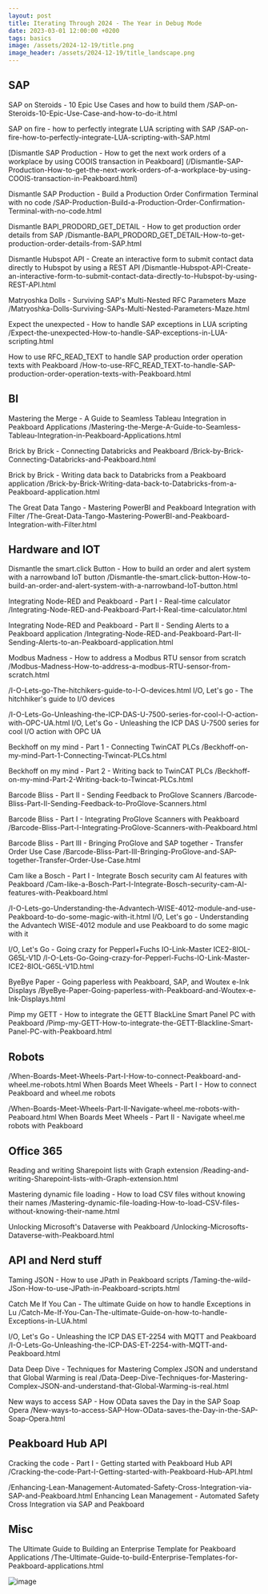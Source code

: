 ```yaml
---
layout: post
title: Iterating Through 2024 - The Year in Debug Mode
date: 2023-03-01 12:00:00 +0200
tags: basics
image: /assets/2024-12-19/title.png
image_header: /assets/2024-12-19/title_landscape.png
---
```



## SAP

SAP on Steroids - 10 Epic Use Cases and how to build them
/SAP-on-Steroids-10-Epic-Use-Case-and-how-to-do-it.html

SAP on fire - how to perfectly integrate LUA scripting with SAP
/SAP-on-fire-how-to-perfectly-integrate-LUA-scripting-with-SAP.html

[Dismantle SAP Production - How to get the next work orders of a workplace by using COOIS transaction in Peakboard]
(/Dismantle-SAP-Production-How-to-get-the-next-work-orders-of-a-workplace-by-using-COOIS-transaction-in-Peakboard.html)

Dismantle SAP Production - Build a Production Order Confirmation Terminal with no code
/SAP-Production-Build-a-Production-Order-Confirmation-Terminal-with-no-code.html

Dismantle BAPI_PRODORD_GET_DETAIL - How to get production order details from SAP
/Dismantle-BAPI_PRODORD_GET_DETAIL-How-to-get-production-order-details-from-SAP.html

Dismantle Hubspot API - Create an interactive form to submit contact data directly to Hubspot by using a REST API
/Dismantle-Hubspot-API-Create-an-interactive-form-to-submit-contact-data-directly-to-Hubspot-by-using-REST-API.html

Matryoshka Dolls - Surviving SAP's Multi-Nested RFC Parameters Maze
/Matryoshka-Dolls-Surviving-SAPs-Multi-Nested-Parameters-Maze.html

Expect the unexpected - How to handle SAP exceptions in LUA scripting
/Expect-the-unexpected-How-to-handle-SAP-exceptions-in-LUA-scripting.html

How to use RFC_READ_TEXT to handle SAP production order operation texts with Peakboard
/How-to-use-RFC_READ_TEXT-to-handle-SAP-production-order-operation-texts-with-Peakboard.html

## BI

Mastering the Merge - A Guide to Seamless Tableau Integration in Peakboard Applications
/Mastering-the-Merge-A-Guide-to-Seamless-Tableau-Integration-in-Peakboard-Applications.html

Brick by Brick - Connecting Databricks and Peakboard
/Brick-by-Brick-Connecting-Databricks-and-Peakboard.html

Brick by Brick - Writing data back to Databricks from a Peakboard application
/Brick-by-Brick-Writing-data-back-to-Databricks-from-a-Peakboard-application.html


The Great Data Tango - Mastering PowerBI and Peakboard Integration with Filter
/The-Great-Data-Tango-Mastering-PowerBI-and-Peakboard-Integration-with-Filter.html


## Hardware and IOT

Dismantle the smart.click Button - How to build an order and alert system with a narrowband IoT button
/Dismantle-the-smart.click-button-How-to-build-an-order-and-alert-system-with-a-narrowband-IoT-button.html

Integrating Node-RED and Peakboard - Part I - Real-time calculator
/Integrating-Node-RED-and-Peakboard-Part-I-Real-time-calculator.html

Integrating Node-RED and Peakboard - Part II - Sending Alerts to a Peakboard application
/Integrating-Node-RED-and-Peakboard-Part-II-Sending-Alerts-to-an-Peakboard-application.html

Modbus Madness - How to address a Modbus RTU sensor from scratch
/Modbus-Madness-How-to-address-a-modbus-RTU-sensor-from-scratch.html

/I-O-Lets-go-The-hitchikers-guide-to-I-O-devices.html
I/O, Let's go - The hitchhiker's guide to I/O devices

/I-O-Lets-Go-Unleashing-the-ICP-DAS-U-7500-series-for-cool-I-O-action-with-OPC-UA.html
I/O, Let's Go - Unleashing the ICP DAS U-7500 series for cool I/O action with OPC UA

Beckhoff on my mind - Part 1 - Connecting TwinCAT PLCs
/Beckhoff-on-my-mind-Part-1-Connecting-Twincat-PLCs.html

Beckhoff on my mind - Part 2 - Writing back to TwinCAT PLCs
/Beckhoff-on-my-mind-Part-2-Writing-back-to-Twincat-PLCs.html



Barcode Bliss - Part II - Sending Feedback to ProGlove Scanners
/Barcode-Bliss-Part-II-Sending-Feedback-to-ProGlove-Scanners.html

Barcode Bliss - Part I - Integrating ProGlove Scanners with Peakboard
/Barcode-Bliss-Part-I-Integrating-ProGlove-Scanners-with-Peakboard.html

Barcode Bliss - Part III - Bringing ProGlove and SAP together - Transfer Order Use Case
/Barcode-Bliss-Part-III-Bringing-ProGlove-and-SAP-together-Transfer-Order-Use-Case.html



Cam like a Bosch - Part I - Integrate Bosch security cam AI features with Peakboard
/Cam-like-a-Bosch-Part-I-Integrate-Bosch-security-cam-AI-features-with-Peakboard.html

/I-O-Lets-go-Understanding-the-Advantech-WISE-4012-module-and-use-Peakboard-to-do-some-magic-with-it.html
I/O, Let's go - Understanding the Advantech WISE-4012 module and use Peakboard to do some magic with it

I/O, Let's Go - Going crazy for Pepperl+Fuchs IO-Link-Master ICE2-8IOL-G65L-V1D
/I-O-Lets-Go-Going-crazy-for-Pepperl-Fuchs-IO-Link-Master-ICE2-8IOL-G65L-V1D.html

ByeBye Paper - Going paperless with Peakboard, SAP, and Woutex e-Ink Displays
/ByeBye-Paper-Going-paperless-with-Peakboard-and-Woutex-e-Ink-Displays.html

Pimp my GETT - How to integrate the GETT BlackLine Smart Panel PC with Peakboard
/Pimp-my-GETT-How-to-integrate-the-GETT-Blackline-Smart-Panel-PC-with-Peakboard.html

## Robots

/When-Boards-Meet-Wheels-Part-I-How-to-connect-Peakboard-and-wheel.me-robots.html
When Boards Meet Wheels - Part I - How to connect Peakboard and wheel.me robots

/When-Boards-Meet-Wheels-Part-II-Navigate-wheel.me-robots-with-Peaboard.html
When Boards Meet Wheels - Part II - Navigate wheel.me robots with Peakboard

## Office 365

Reading and writing Sharepoint lists with Graph extension
/Reading-and-writing-Sharepoint-lists-with-Graph-extension.html

Mastering dynamic file loading - How to load CSV files without knowing their names
/Mastering-dynamic-file-loading-How-to-load-CSV-files-without-knowing-their-name.html

Unlocking Microsoft's Dataverse with Peakboard
/Unlocking-Microsofts-Dataverse-with-Peakboard.html

## API and Nerd stuff

Taming JSON - How to use JPath in Peakboard scripts
/Taming-the-wild-JSon-How-to-use-JPath-in-Peakboard-scripts.html

Catch Me If You Can - The ultimate Guide on how to handle Exceptions in Lu
/Catch-Me-If-You-Can-The-ultimate-Guide-on-how-to-handle-Exceptions-in-LUA.html

I/O, Let's Go - Unleashing the ICP DAS ET-2254 with MQTT and Peakboard
/I-O-Lets-Go-Unleashing-the-ICP-DAS-ET-2254-with-MQTT-and-Peakboard.html

Data Deep Dive - Techniques for Mastering Complex JSON and understand that Global Warming is real
/Data-Deep-Dive-Techniques-for-Mastering-Complex-JSON-and-understand-that-Global-Warming-is-real.html

New ways to access SAP - How OData saves the Day in the SAP Soap Opera
/New-ways-to-access-SAP-How-OData-saves-the-Day-in-the-SAP-Soap-Opera.html

## Peakboard Hub API

Cracking the code - Part I - Getting started with Peakboard Hub API
/Cracking-the-code-Part-I-Getting-started-with-Peakboard-Hub-API.html


/Enhancing-Lean-Management-Automated-Safety-Cross-Integration-via-SAP-and-Peakboard.html
Enhancing Lean Management - Automated Safety Cross Integration via SAP and Peakboard

## Misc

The Ultimate Guide to Building an Enterprise Template for Peakboard Applications
/The-Ultimate-Guide-to-build-Enterprise-Templates-for-Peakboard-applications.html





![image](/assets/2024-12-19/010.png)
